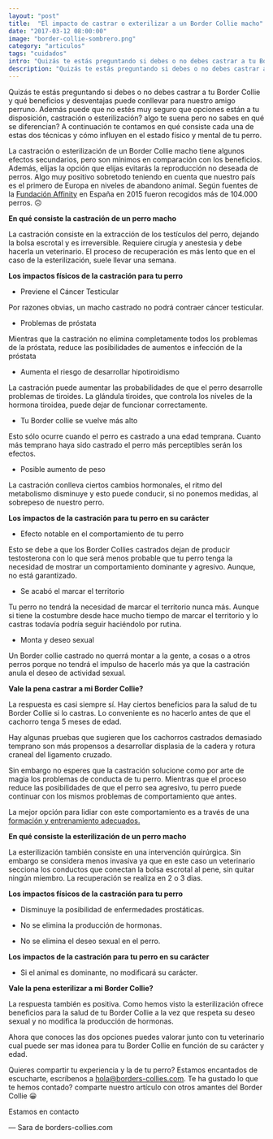 ```yaml
---
layout: "post"
title:  "El impacto de castrar o exterilizar a un Border Collie macho"
date: "2017-03-12 08:00:00"
image: "border-collie-sombrero.png"
category: "articulos"
tags: "cuidados"
intro: "Quizás te estás preguntando si debes o no debes castrar a tu Border Collie y qué beneficios y desventajas puede conllevar la castración para nuestro amigo perruno."
description: "Quizás te estás preguntando si debes o no debes castrar a tu Border Collie y qué beneficios y desventajas puede conllevar la castración para nuestro amigo perruno."
---
```


Quizás te estás preguntando si debes o no debes castrar a tu Border Collie y qué beneficios y desventajas puede conllevar para nuestro amigo perruno. Además puede que no estés muy seguro que opciones están a tu disposición, castración o esterilización? algo te suena pero no sabes en qué se diferencian? A continuación te contamos en qué consiste cada una de estas dos técnicas y cómo influyen en el estado físico y mental de tu perro.

La castración o esterilización de un Border Collie macho tiene algunos efectos secundarios, pero son mínimos en comparación con los beneficios. Además, elijas la opción que elijas evitarás la reproducción no deseada de perros. Algo muy positivo sobretodo teniendo en cuenta que nuestro país es el primero de Europa en niveles de abandono animal. Según fuentes de la [Fundación Affinity](http://www.fundacion-affinity.org) en España en 2015 fueron recogidos más de 104.000 perros. ☹️

**En qué consiste la castración de un perro macho**

La castración consiste en la extracción de los testículos del perro, dejando la bolsa escrotal y es irreversible.
Requiere cirugía y anestesia y debe hacerla un veterinario. El proceso de recuperación es más lento que en el caso de la esterilización, suele llevar una semana.

 **Los impactos físicos de la castración para tu perro**

- Previene el Cáncer Testicular

Por razones obvias, un macho castrado no podrá contraer cáncer testicular.

- Problemas de próstata

Mientras que la castración no elimina completamente todos los problemas de la próstata, reduce las posibilidades de aumentos e infección de la próstata

- Aumenta el riesgo de desarrollar hipotiroidismo

La castración puede aumentar las probabilidades de que el perro desarrolle problemas de tiroides. La glándula tiroides, que controla los niveles de la hormona tiroidea, puede dejar de funcionar correctamente.

- Tu Border collie se vuelve más alto

Esto sólo ocurre cuando el perro es castrado a una edad temprana. Cuanto más temprano haya sido castrado el perro más perceptibles serán los efectos.

- Posible aumento de peso

La castración conlleva ciertos cambios hormonales, el ritmo del metabolismo disminuye y esto puede conducir, si no ponemos medidas, al sobrepeso de nuestro perro.

 **Los impactos de la castración para tu perro en su carácter**

- Efecto notable en el comportamiento de tu perro

 Esto se debe a que los Border Collies castrados dejan de producir testosterona con lo que será menos probable que tu perro tenga la necesidad de mostrar un comportamiento dominante y agresivo. Aunque, no está garantizado.

- Se acabó el marcar el territorio

Tu perro no tendrá la necesidad de marcar el territorio nunca más. Aunque si tiene la costumbre desde hace mucho tiempo de marcar el territorio y lo castras todavía podría seguir haciéndolo por rutina.

- Monta y deseo sexual

Un Border collie castrado no querrá montar a la gente, a cosas o a otros perros porque no tendrá el impulso de hacerlo más ya que la castración anula el deseo de actividad sexual.

 **Vale la pena castrar a mi Border Collie?**

La respuesta es casi siempre sí. Hay ciertos beneficios para la salud de tu Border Collie si lo castras. Lo conveniente es no hacerlo antes de que el cachorro tenga 5 meses de edad.

Hay algunas pruebas que sugieren que los cachorros castrados demasiado temprano son más propensos a desarrollar displasia de la cadera y rotura craneal del ligamento cruzado.

Sin embargo no esperes que la castración solucione como por arte de magia los problemas de conducta de tu perro. Mientras que el proceso reduce las posibilidades de que el perro sea agresivo, tu perro puede continuar con los mismos problemas de comportamiento que antes.

La mejor opción para lidiar con este comportamiento es a través de una [formación y entrenamiento adecuados.](http://www.borders-collies.com/border-collie-adiestramiento/)

**En qué consiste la esterilización de un perro macho**

La esterilización también consiste en una intervención quirúrgica. Sin embargo se considera menos invasiva ya que en este caso un veterinario secciona los conductos que conectan la bolsa escrotal al pene, sin quitar ningún miembro.
La recuperación se realiza en 2 o 3 dias.

 **Los impactos físicos de la castración para tu perro**

- Disminuye la posibilidad de enfermedades prostáticas.

- No se elimina la producción de hormonas.

- No se elimina el deseo sexual en el perro.

 **Los impactos de la castración para tu perro en su carácter**

 - Si el animal es dominante, no modificará su carácter.

**Vale la pena esterilizar a mi Border Collie?**

La respuesta también es positiva. Como hemos visto la esterilización ofrece beneficios para la salud de tu Border Collie a la vez que respeta su deseo sexual y no modifica la producción de hormonas.

Ahora que conoces las dos opciones puedes valorar junto con tu veterinario cual puede ser mas idonea para tu Border Collie en función de su carácter y edad.

Quieres compartir tu experiencia y la de tu perro? Estamos encantados de escucharte, escríbenos a hola@borders-collies.com.
Te ha gustado lo que te hemos contado? comparte nuestro artículo con otros amantes del Border Collie 😀

Estamos en contacto

— Sara de borders-collies.com

